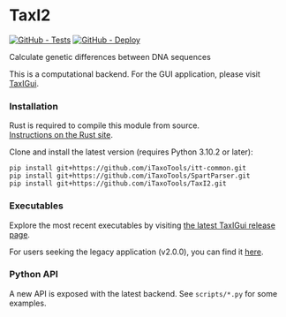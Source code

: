 # TaxI2

[![GitHub - Tests](https://github.com/iTaxoTools/TaxI2/actions/workflows/test.yml/badge.svg)](
    https://github.com/iTaxoTools/TaxI2/actions/workflows/test.yml)
[![GitHub - Deploy](https://github.com/iTaxoTools/TaxI2/actions/workflows/deploy.yml/badge.svg)](
    https://github.com/iTaxoTools/TaxI2/actions/workflows/deploy.yml)

Calculate genetic differences between DNA sequences

This is a computational backend. For the GUI application, please visit
[TaxIGui](https://github.com/iTaxoTools/TaxIGui).


### Installation
Rust is required to compile this module from source.</br>
[Instructions on the Rust site](https://www.rust-lang.org/tools/install).

Clone and install the latest version (requires Python 3.10.2 or later):
```
pip install git+https://github.com/iTaxoTools/itt-common.git
pip install git+https://github.com/iTaxoTools/SpartParser.git
pip install git+https://github.com/iTaxoTools/TaxI2.git
```

### Executables
Explore the most recent executables by visiting [the latest TaxIGui release page](https://github.com/iTaxoTools/TaxIGui/releases/latest).

For users seeking the legacy application (v2.0.0), you can find it [here](https://github.com/iTaxoTools/TaxI2/releases/tag/v2.0.0).


### Python API
A new API is exposed with the latest backend. See `scripts/*.py` for some examples.
